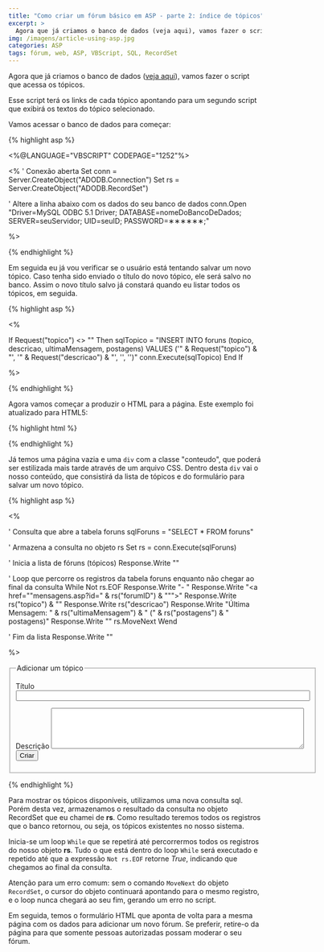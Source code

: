 ```yaml
---
title: "Como criar um fórum básico em ASP - parte 2: índice de tópicos"
excerpt: >
  Agora que já criamos o banco de dados (veja aqui), vamos fazer o script que acessa os fóruns. Você pode acessar o fórum de exemplo aqui.
img: /imagens/article-using-asp.jpg
categories: ASP
tags: fórum, web, ASP, VBScript, SQL, RecordSet
---
```


Agora que já criamos o banco de dados (<a href="http://johnylab.net/index.asp?id=83">veja aqui</a>), vamos fazer o script que acessa os tópicos.

Esse script terá os links de cada tópico apontando para um segundo script que exibirá os textos do tópico selecionado.

Vamos acessar o banco de dados para começar:


{% highlight asp %}


<%@LANGUAGE="VBSCRIPT" CODEPAGE="1252"%>

<% 
' Conexão aberta
Set conn = Server.CreateObject("ADODB.Connection")
Set rs = Server.CreateObject("ADODB.RecordSet") 

' Altere a linha abaixo com os dados do seu banco de dados
conn.Open "Driver=MySQL ODBC 5.1 Driver; DATABASE=nomeDoBancoDeDados; SERVER=seuServidor; UID=seuID; PASSWORD=∗∗∗∗∗∗;" 

%>


{% endhighlight %}


Em seguida eu já vou verificar se o usuário está tentando salvar um novo tópico. Caso tenha sido enviado o título do novo tópico, ele será salvo no banco. Assim o novo título salvo já constará quando eu listar todos os tópicos, em seguida.


{% highlight asp %}


<%

If Request("topico") <> "" Then
sqlTopico = "INSERT INTO foruns (topico, descricao, ultimaMensagem, postagens) VALUES ('" & Request("topico") & "', '" & Request("descricao") & "', '', '')"
conn.Execute(sqlTopico)
End If

%>


{% endhighlight %}


Agora vamos começar a produzir o HTML para a página. Este exemplo foi atualizado para HTML5:


{% highlight html %}


<!DOCTYPE html>
<html lang="pt-BR">

<head>
  <meta  charset="iso-8859-1">
  <title>Fórum básico em ASP</title>
</head>

<body>

  <div class="conteudo">

  </div>

</body>

</html>


{% endhighlight %}


Já temos uma página vazia e uma <code>div</code> com a classe "conteudo", que poderá ser estilizada mais tarde através de um arquivo CSS. Dentro desta <code>div</code> vai o nosso conteúdo, que consistirá da lista de tópicos e do formulário para salvar um novo tópico.


{% highlight asp %}


<%

' Consulta que abre a tabela foruns
sqlForuns = "SELECT * FROM foruns"

' Armazena a consulta no objeto rs
Set rs = conn.Execute(sqlForuns) 

' Inicia a lista de fóruns (tópicos)
	Response.Write ""

' Loop que percorre os registros da tabela foruns enquanto não chegar ao final da consulta
While Not rs.EOF
	Response.Write "- "
	Response.Write "<a href=""mensagens.asp?id=" & rs("forumID") & """>"
	Response.Write rs("topico") & "</a>"
	Response.Write rs("descricao")
	Response.Write "<span>Última Mensagem: " & rs("ultimaMensagem") & "</span> (" & rs("postagens") & " postagens)"
	Response.Write ""
rs.MoveNext
Wend

' Fim da lista
	Response.Write ""

%>

<form action="foruns.asp" method="post" name="addForum">

  <fieldset><legend>Adicionar um tópico</legend>
  <p><label for="topico"> Título </label>
    <input name="topico" type="text" size="70" maxlength="255" />
  </p>
  <p>
    <label for="descricao"> Descrição </label>
    <textarea name="descricao" cols="60" rows="5"> </textarea>
    <input name="submit" type="submit" value="Criar" />
  </p>
  </fieldset>

</form>


{% endhighlight %}


Para mostrar os tópicos disponíveis, utilizamos uma nova consulta sql. Porém desta vez, armazenamos o resultado da consulta no objeto RecordSet que eu chamei de <strong>rs</strong>. Como resultado teremos todos os registros que o banco retornou, ou seja, os tópicos existentes no nosso sistema.

Inicia-se um loop <code>While</code> que se repetirá até percorrermos todos os registros do nosso objeto <b>rs</b>. Tudo o que está dentro do loop <code>While</code> será executado e repetido até que a expressão <code>Not rs.EOF</code> retorne <em>True</em>, indicando que chegamos ao final da consulta.

Atenção para um erro comum: sem o comando <code>MoveNext</code> do objeto <code>RecordSet</code>, o cursor do objeto continuará apontando para o mesmo registro, e o loop nunca chegará ao seu fim, gerando um erro no script.

Em seguida, temos o formulário HTML que aponta de volta para a mesma página com os dados para adicionar um novo fórum. Se preferir, retire-o da página para que somente pessoas autorizadas possam moderar o seu fórum.